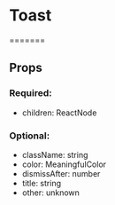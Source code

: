 
# Toast
=======
## Props

### Required:
  - children: ReactNode

### Optional:
  - className: string
  - color: MeaningfulColor
  - dismissAfter: number
  - title: string
  - other: unknown
